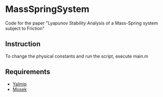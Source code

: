 # MassSpringSystem
Code for the paper "Lyapunov Stability Analysis of a Mass-Spring system subject to Friction"

## Instruction
To change the physical constants and run the script, execute main.m

## Requirements
- [Yalmip](https://yalmip.github.io/)
- [Mosek](https://www.mosek.com/)
